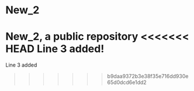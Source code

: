 # New_2
New_2, a public repository
<<<<<<< HEAD
Line 3 added!
=======
Line 3 added
>>>>>>> b9daa9372b3e38f35e716dd930e65d0dcd6e1dd2
